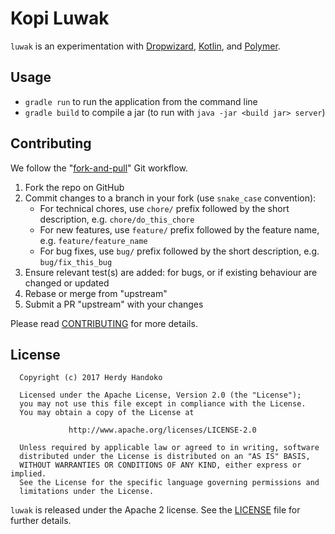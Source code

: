 # Kopi Luwak

`luwak` is an experimentation with [Dropwizard], [Kotlin], and [Polymer].

## Usage

* `gradle run` to run the application from the command line
* `gradle build` to compile a jar (to run with `java -jar <build jar> server`)

## Contributing

We follow the "[fork-and-pull]" Git workflow.

1. Fork the repo on GitHub
1. Commit changes to a branch in your fork (use `snake_case` convention):
   * For technical chores, use `chore/` prefix followed by the short description, e.g. `chore/do_this_chore`
   * For new features, use `feature/` prefix followed by the feature name, e.g. `feature/feature_name`
   * For bug fixes, use `bug/` prefix followed by the short description, e.g. `bug/fix_this_bug`
1. Ensure relevant test(s) are added: for bugs, or if existing behaviour are changed or updated
1. Rebase or merge from "upstream"
1. Submit a PR "upstream" with your changes

Please read [CONTRIBUTING] for more details.

## License

```
  Copyright (c) 2017 Herdy Handoko

  Licensed under the Apache License, Version 2.0 (the "License");
  you may not use this file except in compliance with the License.
  You may obtain a copy of the License at

             http://www.apache.org/licenses/LICENSE-2.0

  Unless required by applicable law or agreed to in writing, software
  distributed under the License is distributed on an "AS IS" BASIS,
  WITHOUT WARRANTIES OR CONDITIONS OF ANY KIND, either express or implied.
  See the License for the specific language governing permissions and
  limitations under the License.
```

`luwak` is released under the Apache 2 license. See the [LICENSE] file for further details.

[CONTRIBUTING]: CONTRIBUTING.md
[Dropwizard]: http://www.dropwizard.io
[fork-and-pull]: https://help.github.com/articles/about-pull-requests/
[Kotlin]: https://kotlinlang.org
[LICENSE]: https://github.com/hhandoko/luwak/blob/master/LICENSE.txt
[Polymer]: https://www.polymer-project.org/
